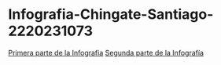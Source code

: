 # Infografia-Chingate-Santiago-2220231073
[Primera parte de la Infografia](ruta/1.jpg)
[Segunda parte de la Infografía](ruta/2.jpg)
